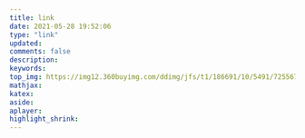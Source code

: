 ```yaml
---
title: link
date: 2021-05-28 19:52:06
type: "link"
updated:
comments: false
description:
keywords:
top_img: https://img12.360buyimg.com/ddimg/jfs/t1/186691/10/5491/725567/60b1fccdE2bb731c6/95c887b72c9d01ea.jpg
mathjax:
katex:
aside:
aplayer:
highlight_shrink:
---
```

